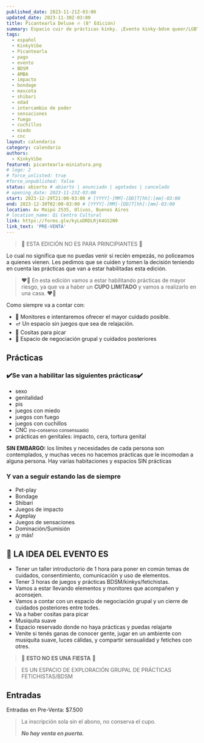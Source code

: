 ```yaml
---
published_date: 2023-11-21Z-03:00
updated_date: 2023-11-30Z-03:00
title: Picantearla Deluxe 🔥 (8° Edición)
summary: Espacio cuir de prácticas kinky. ¡Evento kinky-bdsm queer/LGBTTTB+! Pensado para todes quienes quieran sesionar, charlar y conocer gente en un espacio tranqui y juguetón
tags:
  - español
  - KinkyVibe
  - Picantearla
  - pago
  - evento
  - BDSM
  - AMBA
  - impacto
  - bondage
  - mascota
  - shibari
  - edad
  - intercambio de poder
  - sensaciones
  - fuego
  - cuchillos
  - miedo
  - cnc
layout: calendario
category: calendario
authors:
  - KinkyVibe
featured: picantearla-miniatura.png
# logo: 2
# force_unlisted: true
#force_unpublished: false
status: abierto # abierto | anunciado | agotadas | cancelado
# opening_date: 2023-11-23Z-03:00
start: 2023-12-29T21:00-03:00 # [YYYY]-[MM]-[DD]T[hh]:[mm]-03:00
end: 2023-12-30T02:00-03:00 # [YYYY]-[MM]-[DD]T[hh]:[mm]-03:00
location: Av Maipú 2535, Olivos, Buenos Aires
# location_name: Qi Centro Cultural
link: https://forms.gle/kyLoDRDLRjK4GS2N9
link_text: 'PRE-VENTA'
---
```


> 📛 ESTA EDICIÓN NO ES PARA PRINCIPIANTES 📛

Lo cual no significa que no puedas venir si recién empezás, no policeamos a quienes vienen. Les pedimos que se cuiden y tomen la decisión teniendo en cuenta las prácticas que van a estar habilitadas esta edición.

> ❤️‍🔥 En esta edición vamos a estar habilitando prácticas de mayor riesgo, ya que va a haber un **CUPO LIMITADO** y vamos a realizarlo en una casa. ❤️‍🔥

Como siempre va a contar con:

- 🧸 Monitores e intentaremos ofrecer el mayor cuidado posible.
- 🪔 Un espacio sin juegos que sea de relajación.
- 🍿 Cositas para picar
- 🥰 Espacio de negociación grupal y cuidados posteriores

## Prácticas

### ✔️Se van a habilitar las siguientes prácticas✔️

- sexo
- genitalidad
- pis
- juegos con miedo
- juegos con fuego
- juegos con cuchillos
- CNC <small>(no-consenso consensuado)</small>
- prácticas en genitales: impacto, cera, tortura genital

**SIN EMBARGO:** los límites y necesidades de cada persona son contemplados, y muchas veces no hacemos prácticas que le incomodan a alguna persona. Hay varias habitaciones y espacios SIN prácticas

### Y van a seguir estando las de siempre

- Pet-play
- Bondage
- Shibari
- Juegos de impacto
- Ageplay
- Juegos de sensaciones
- Dominación/Sumisión
- ¡y más!

## 🤩 LA IDEA DEL EVENTO ES

- Tener un taller introductorio de 1 hora para poner en común temas de cuidados, consentimiento, comunicación y uso de elementos.
- Tener 3 horas de juegos y prácticas BDSM/kinkys/fetichistas.
- Vamos a estar llevando elementos y monitores que acompañen y aconsejen.
- Vamos a contar con un espacio de negociación grupal y un cierre de cuidados posteriores entre todes.
- Va a haber cositas para picar
- Musiquita suave
- Espacio reservado donde no haya prácticas y puedas relajarte
- Venite si tenés ganas de conocer gente, jugar en un ambiente con musiquita suave, luces cálidas, y compartir sensualidad y fetiches con otres.

> 🍭 **ESTO NO ES UNA FIESTA** 🍭

> ES UN ESPACIO DE EXPLORACIÓN GRUPAL DE PRÁCTICAS FETICHISTAS/BDSM

## Entradas

Entradas en Pre-Venta: $7.500

> La inscripción sola sin el abono, no conserva el cupo.
>
> **_No hay venta en puerta._**

<style>
    a {
      color: #222;
      /* text-decoration: none; */
      text-decoration-color: var(--1);
    }
</style>
